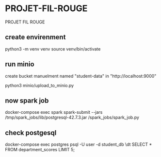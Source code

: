 # PROJET-FIL-ROUGE
PROJET FIL ROUGE

## create envirenment
python3 -m venv venv
source venv/bin/activate

## run minio
create bucket manuelment named "student-data" in "http://localhost:9000"

python3 minio/upload_to_minio.py

## now spark job 

docker-compose exec spark spark-submit --jars /tmp/spark_jobs/lib/postgresql-42.7.3.jar /spark_jobs/spark_job.py

## check postgesql 
docker-compose exec postgres psql -U user -d student_db
\dt
SELECT * FROM department_scores LIMIT 5;
